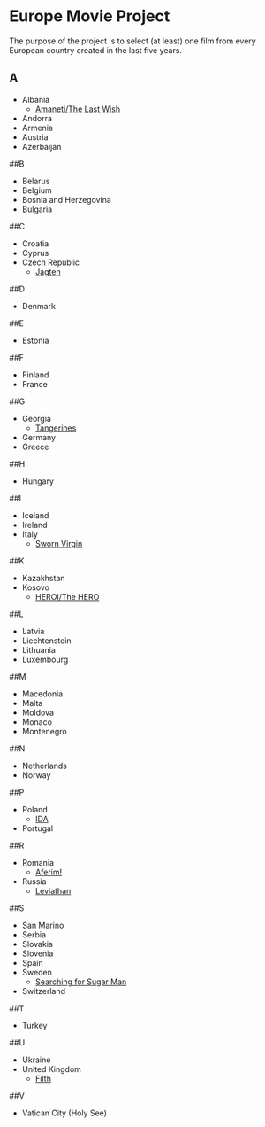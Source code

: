 # Europe Movie Project
The purpose of the project is to select (at least) one film from every European country created in the last five years.	

## A
- Albania
	- [Amaneti/The Last Wish](https://vimeo.com/106962618)
- Andorra
- Armenia
- Austria
- Azerbaijan

##B
- Belarus
- Belgium
- Bosnia and Herzegovina
- Bulgaria

##C
- Croatia
- Cyprus
- Czech Republic
	- [Jagten](http://www.imdb.com/title/tt2106476/)

##D
- Denmark

##E
- Estonia

##F
- Finland
- France

##G
- Georgia
	- [Tangerines](http://www.imdb.com/title/tt2991224/)
- Germany
- Greece

##H
- Hungary

##I
- Iceland
- Ireland
- Italy
	- [Sworn Virgin](http://www.imdb.com/title/tt3646344/)

##K
- Kazakhstan
- Kosovo
	- [HEROI/The HERO](https://vimeo.com/83902443)

##L
- Latvia
- Liechtenstein
- Lithuania
- Luxembourg

##M
- Macedonia
- Malta
- Moldova
- Monaco
- Montenegro

##N
- Netherlands
- Norway


##P
- Poland
	- [IDA](http://www.imdb.com/title/tt2718492/)
- Portugal

##R
- Romania
	- [Aferim!](http://www.imdb.com/title/tt4374460/)
- Russia
	- [Leviathan](http://www.imdb.com/title/tt2802154/)

##S
- San Marino
- Serbia
- Slovakia
- Slovenia
- Spain
- Sweden
	- [Searching for Sugar Man](http://www.imdb.com/title/tt2125608/)
- Switzerland

##T
- Turkey

##U
- Ukraine
- United Kingdom
	- [Filth](http://www.imdb.com/title/tt1450321/)

##V
- Vatican City (Holy See)